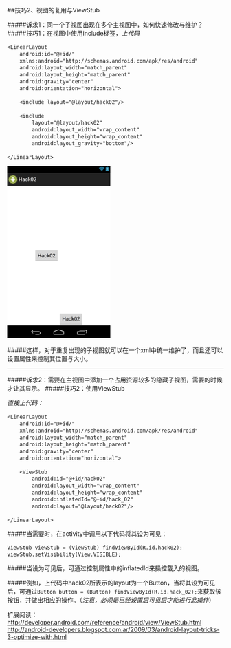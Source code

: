 ##技巧2、视图的复用与ViewStub

#####诉求1：同一个子视图出现在多个主视图中，如何快速修改与维护？
#####技巧1：在视图中使用include标签，*上代码*

```
<LinearLayout
    android:id="@+id/"
    xmlns:android="http://schemas.android.com/apk/res/android"
    android:layout_width="match_parent"
    android:layout_height="match_parent"
    android:gravity="center"
    android:orientation="horizontal">

    <include layout="@layout/hack02"/>

    <include
        layout="@layout/hack02"
        android:layout_width="wrap_content"
        android:layout_height="wrap_content"
        android:layout_gravity="bottom"/>

</LinearLayout>
```
<img src="/images/hack02/hack02_1.png" width="240" height="400"/>

#####这样，对于重复出现的子视图就可以在一个xml中统一维护了，而且还可以设置属性来控制其位置与大小。


- - -

#####诉求2：需要在主视图中添加一个占用资源较多的隐藏子视图，需要的时候才让其显示。
#####技巧2：使用ViewStub

*直接上代码：*
```
<LinearLayout
    android:id="@+id/"
    xmlns:android="http://schemas.android.com/apk/res/android"
    android:layout_width="match_parent"
    android:layout_height="match_parent"
    android:gravity="center"
    android:orientation="horizontal">

    <ViewStub
        android:id="@+id/hack02"
        android:layout_width="wrap_content"
        android:layout_height="wrap_content"
        android:inflatedId="@+id/hack_02"
        android:layout="@layout/hack02"/>

</LinearLayout>
```
#####当需要时，在activity中调用以下代码将其设为可见：
```
ViewStub viewStub = (ViewStub) findViewById(R.id.hack02);
viewStub.setVisibility(View.VISIBLE);
```

#####当设为可见后，可通过控制属性中的inflatedId来操控载入的视图。

#####例如，上代码中hack02所表示的layout为一个Button，当将其设为可见后，可通过`Button button = (Button) findViewById(R.id.hack_02);`来获取该按钮，并做出相应的操作。（*注意，必须是已经设置后可见后才能进行此操作*）

扩展阅读：  
http://developer.android.com/reference/android/view/ViewStub.html  
http://android-developers.blogspot.com.ar/2009/03/android-layout-tricks-3-optimize-with.html